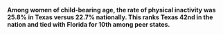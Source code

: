 **Among women of child-bearing age, the rate of physical inactivity was 25.8% in Texas versus 22.7% nationally. This ranks Texas 42nd in the nation and tied with Florida for 10th among peer states.**

